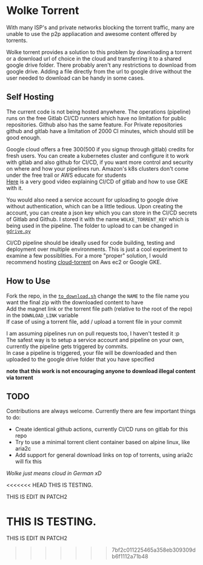 # Wolke Torrent

With many ISP's and private networks blocking the torrent traffic, many are unable to use the p2p appliacation and awesome content offered by torrents. </br>

Wolke torrent provides a solution to this problem by downloading a torrent or a download url of choice in the cloud and transferring it to a shared google drive folder. There probably aren't any restrictions to download from google drive. Adding a file directly from the url to google drive without the user needed to download can be handy in some cases. </br>

## Self Hosting
The current code is not being hosted anywhere. The operations (pipeline) runs on the free Gitlab CI/CD runners which have no limitation for public repositories. Github also has the same feature. For Private repositories github and gitlab have a limitation of 2000 CI minutes, which should still be good enough. </br>

Google cloud offers a free $300 ($500 if you signup through gitlab) credits for fresh users. You can create a kubernetes cluster and configure it to work with gitlab and also github for CI/CD, if you want more control and security on where and how your pipelines run. Amazon's k8s clusters don't come under the free trail or AWS educate for students</br>
[Here](https://youtu.be/RAn4D7-_MrA) is a very good video explaining CI/CD of gitlab and how to use GKE with it. </br>

You would also need a service account for uploading to google drive without authentication, which can be a little tedious. Upon creating the account, you can create a json key which you can store in the CI/CD secrets of Gitlab and Github. I stored it with the name `WOLKE_TORRENT_KEY` which is being used in the pipeline. The folder to upload to can be changed in [`gdrive.py`](gdrive.py)</br>

CI/CD pipeline should be ideally used for code building, testing and deployment over multiple environments. This is just a cool experiment to examine a few possiblities. For a more "proper" solution, I would recommend hosting [cloud-torrent](https://github.com/jpillora/cloud-torrent) on Aws ec2 or Google GKE.

## How to Use
Fork the repo, in the [`to_download.sh`](to_download.sh) change the `NAME` to the file name you want the final zip with the downloaded content to have </br>
Add the magnet link or the torrent file path (relative to the root of the repo) in the `DOWNLOAD_LINK` variable </br>
If case of using a torrent file, add / upload a torrent file in your commit </br>

I am assuming pipelines run on pull requests too, I haven't tested it :p </br>
The safest way is to setup a service account and pipeline on your own, currently the pipeline gets triggered by commits. </br>
In case a pipeline is triggered, your file will be downloaded and then uploaded to the google drive folder that you have specified </br>

**note that this work is not encouraging anyone to download illegal content via torrent** </br>

## TODO
Contributions are always welcome. Currently there are few important things to do:
* Create identical github actions, currently CI/CD runs on gitlab for this repo
* Try to use a minimal torrent client container based on alpine linux, like aria2c
* Add support for general download links on top of torrents, using aria2c will fix this

_Wolke just means cloud in German xD_

<<<<<<< HEAD
THIS IS TESTING.


THIS IS EDIT IN PATCH2

THIS IS TESTING.
=======
THIS IS EDIT IN PATCH2
>>>>>>> 7bf2c011225465a358eb309309db6f1112a71b48
